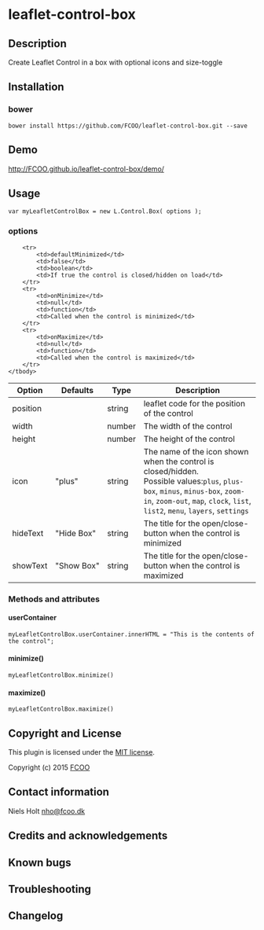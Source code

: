 # leaflet-control-box
>


## Description
Create Leaflet Control in a box with optional icons and size-toggle

## Installation
### bower
`bower install https://github.com/FCOO/leaflet-control-box.git --save`

## Demo
http://FCOO.github.io/leaflet-control-box/demo/ 

## Usage

    var myLeafletControlBox = new L.Control.Box( options );


### options
<table>
    <thead>
        <tr>
            <th>Option</th>
            <th>Defaults</th>
            <th>Type</th>
            <th>Description</th>
        </tr>
    </thead>
    <tbody>
        <tr>
            <td>position</td>
            <td></td>
            <td>string</td>
            <td>leaflet code for the position of the control</td>
        </tr>
        <tr>
            <td>width</td>
            <td></td>
            <td>number</td>
            <td>The width of the control
		</td>
        </tr>
        <tr>
            <td>height</td>
            <td></td>
            <td>number</td>
            <td>The height of the control</td>
        </tr>
        <tr>
            <td>icon</td>
            <td>"plus"</td>
            <td>string</td>
            <td>The name of the icon shown when the control is closed/hidden.<br>Possible values:<code>plus</code>, <code>plus-box</code>, <code>minus</code>, <code>minus-box</code>, <code>zoom-in</code>, <code>zoom-out</code>, <code>map</code>, <code>clock</code>, <code>list</code>, <code>list2</code>, <code>menu</code>, <code>layers</code>, <code>settings</code></td>
        </tr>
        <tr>
            <td>hideText</td>
            <td>"Hide&nbsp;Box"</td>
            <td>string</td>
            <td>The title for the open/close-button when the control is minimized</td>
        </tr>
        <tr>
            <td>showText</td>
            <td>"Show&nbsp;Box"</td>
            <td>string</td>
            <td>The title for the open/close-button when the control is maximized</td>
        </tr>


        <tr>
            <td>defaultMinimized</td>
            <td>false</td>
            <td>boolean</td>
            <td>If true the control is closed/hidden on load</td>
        </tr>
        <tr>
            <td>onMinimize</td>
            <td>null</td>
            <td>function</td>
            <td>Called when the control is minimized</td>
        </tr>
        <tr>
            <td>onMaximize</td>
            <td>null</td>
            <td>function</td>
            <td>Called when the control is maximized</td>
        </tr>
    </tbody>
</table>

### Methods and attributes
#### userContainer
    myLeafletControlBox.userContainer.innerHTML = "This is the contents of the control";
#### minimize()
	myLeafletControlBox.minimize()
#### maximize()
	myLeafletControlBox.maximize()

## Copyright and License
This plugin is licensed under the [MIT license](https://github.com/FCOO/leaflet-control-box/LICENSE).

Copyright (c) 2015 [FCOO](https://github.com/FCOO)

## Contact information

Niels Holt nho@fcoo.dk


## Credits and acknowledgements


## Known bugs

## Troubleshooting

## Changelog



